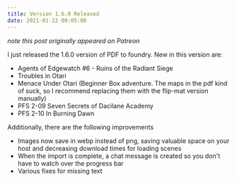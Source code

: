 ```yaml
---
title: Version 1.6.0 Released
date: 2021-01-22 00:05:00
---
```


*note this post originally appeared on Patreon*

I just released the 1.6.0 version of PDF to foundry. New in this version are:

* Agents of Edgewatch #6 - Ruins of the Radiant Siege
* Troubles in Otari
* Menace Under Otari (Beginner Box adventure. The maps in the pdf kind of suck, so I recommend replacing them with the flip-mat version manually)
* PFS 2-09 Seven Secrets of Dacilane Academy
* PFS 2-10 In Burning Dawn

Additionally, there are the following improvements

* Images now save in webp instead of png, saving valuable space on your host and decreasing download times for loading scenes
* When the import is complete, a chat message is created so you don't have to watch over the progress bar
* Various fixes for missing text
